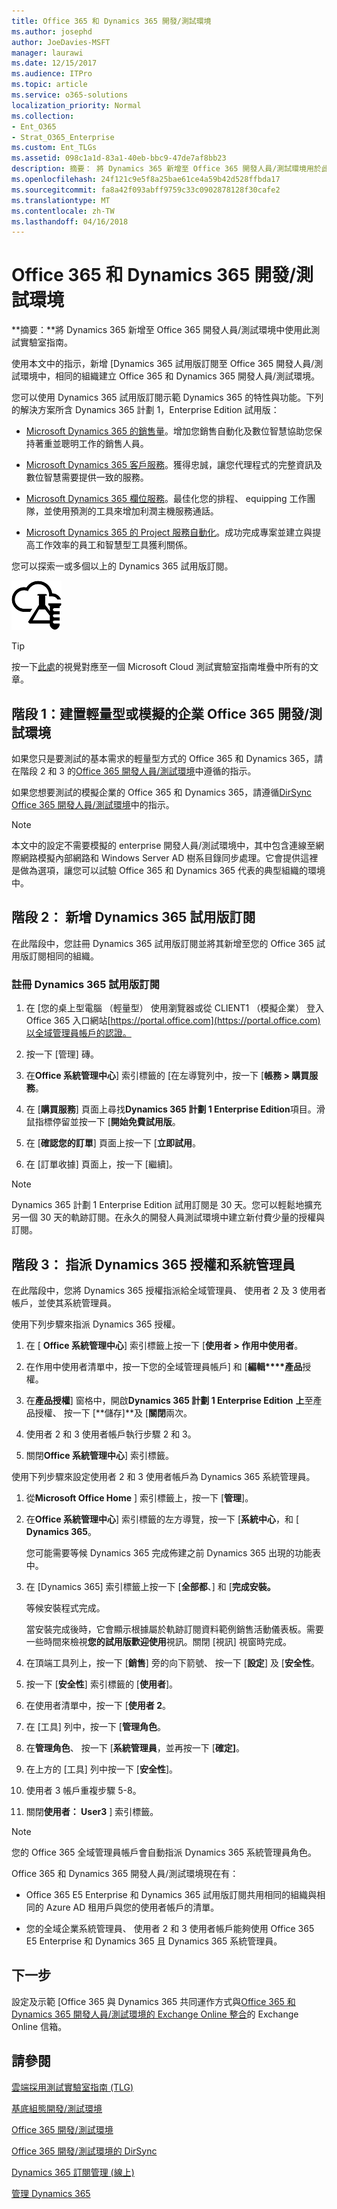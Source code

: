 ```yaml
---
title: Office 365 和 Dynamics 365 開發/測試環境
ms.author: josephd
author: JoeDavies-MSFT
manager: laurawi
ms.date: 12/15/2017
ms.audience: ITPro
ms.topic: article
ms.service: o365-solutions
localization_priority: Normal
ms.collection:
- Ent_O365
- Strat_O365_Enterprise
ms.custom: Ent_TLGs
ms.assetid: 098c1a1d-83a1-40eb-bbc9-47de7af8bb23
description: 摘要： 將 Dynamics 365 新增至 Office 365 開發人員/測試環境用於此測試實驗室指南。
ms.openlocfilehash: 24f121c9e5f8a25bae61ce4a59b42d528ffbda17
ms.sourcegitcommit: fa8a42f093abff9759c33c0902878128f30cafe2
ms.translationtype: MT
ms.contentlocale: zh-TW
ms.lasthandoff: 04/16/2018
---
```

# <a name="office-365-and-dynamics-365-devtest-environment"></a>Office 365 和 Dynamics 365 開發/測試環境

 **摘要：**將 Dynamics 365 新增至 Office 365 開發人員/測試環境中使用此測試實驗室指南。
  
使用本文中的指示，新增 [Dynamics 365 試用版訂閱至 Office 365 開發人員/測試環境中，相同的組織建立 Office 365 和 Dynamics 365 開發人員/測試環境。
  
您可以使用 Dynamics 365 試用版訂閱示範 Dynamics 365 的特性與功能。下列的解決方案所含 Dynamics 365 計劃 1，Enterprise Edition 試用版：
  
- [Microsoft Dynamics 365 的銷售量](https://www.microsoft.com/dynamics365/sales)。增加您銷售自動化及數位智慧協助您保持著重並聰明工作的銷售人員。
    
- [Microsoft Dynamics 365 客戶服務](https://www.microsoft.com/dynamics365/customer-service)。獲得忠誠，讓您代理程式的完整資訊及數位智慧需要提供一致的服務。
    
- [Microsoft Dynamics 365 欄位服務](https://www.microsoft.com/dynamics365/field-service)。最佳化您的排程、 equipping 工作團隊，並使用預測的工具來增加利潤主機服務通話。
    
- [Microsoft Dynamics 365 的 Project 服務自動化](https://www.microsoft.com/en-us/dynamics365/project-service-automation)。成功完成專案並建立與提高工作效率的員工和智慧型工具獲利關係。
    
您可以探索一或多個以上的 Dynamics 365 試用版訂閱。
  
![Microsoft 雲端中的測試實驗室指南](images/24ad0d1b-3274-40fb-972a-b8188b7268d1.png)
  
> [!TIP]
> 按一下[此處](http://aka.ms/catlgstack)的視覺對應至一個 Microsoft Cloud 測試實驗室指南堆疊中所有的文章。
  
## <a name="phase-1-build-out-your-lightweight-or-simulated-enterprise-office-365-devtest-environment"></a>階段 1：建置輕量型或模擬的企業 Office 365 開發/測試環境

如果您只是要測試的基本需求的輕量型方式的 Office 365 和 Dynamics 365，請在階段 2 和 3 的[Office 365 開發人員/測試環境](office-365-dev-test-environment.md)中遵循的指示。
  
如果您想要測試的模擬企業的 Office 365 和 Dynamics 365，請遵循[DirSync Office 365 開發人員/測試環境](dirsync-for-your-office-365-dev-test-environment.md)中的指示。
  
> [!NOTE]
> 本文中的設定不需要模擬的 enterprise 開發人員/測試環境中，其中包含連線至網際網路模擬內部網路和 Windows Server AD 樹系目錄同步處理。它會提供這裡是做為選項，讓您可以試驗 Office 365 和 Dynamics 365 代表的典型組織的環境中。 
  
## <a name="phase-2-add-a-dynamics-365-trial-subscription"></a>階段 2： 新增 Dynamics 365 試用版訂閱

在此階段中，您註冊 Dynamics 365 試用版訂閱並將其新增至您的 Office 365 試用版訂閱相同的組織。
  
### <a name="sign-up-for-a-dynamics-365-trial-subscription"></a>註冊 Dynamics 365 試用版訂閱

1. 在 [您的桌上型電腦 （輕量型） 使用瀏覽器或從 CLIENT1 （模擬企業） 登入 Office 365 入口網站[https://portal.office.com](https://portal.office.com)以全域管理員帳戶的認證。
    
2. 按一下 [管理] 磚。
    
3. 在**Office 系統管理中心**] 索引標籤的 [在左導覽列中，按一下 [**帳務 > 購買服務**。
    
4. 在 [**購買服務**] 頁面上尋找**Dynamics 365 計劃 1 Enterprise Edition**項目。滑鼠指標停留並按一下 [**開始免費試用版**。
    
5. 在 [**確認您的訂單**] 頁面上按一下 [**立即試用**。
    
6. 在 [訂單收據] 頁面上，按一下 [繼續]。
    
> [!NOTE]
> Dynamics 365 計劃 1 Enterprise Edition 試用訂閱是 30 天。您可以輕鬆地擴充另一個 30 天的軌跡訂閱。在永久的開發人員測試環境中建立新付費少量的授權與訂閱。 
  
## <a name="phase-3-assign-dynamics-365-licenses-and-system-administrators"></a>階段 3： 指派 Dynamics 365 授權和系統管理員

在此階段中，您將 Dynamics 365 授權指派給全域管理員、 使用者 2 及 3 使用者帳戶，並使其系統管理員。
  
使用下列步驟來指派 Dynamics 365 授權。
  
1. 在 [ **Office 系統管理中心**] 索引標籤上按一下 [**使用者 > 作用中使用者**。
    
2. 在作用中使用者清單中，按一下您的全域管理員帳戶] 和 [**編輯****產品**授權。
    
3. 在**產品授權**] 窗格中，開啟**Dynamics 365 計劃 1 Enterprise Edition** **上**至產品授權、 按一下 [**儲存]**及 [**關閉**兩次。
    
4. 使用者 2 和 3 使用者帳戶執行步驟 2 和 3。
    
5. 關閉**Office 系統管理中心**] 索引標籤。
    
使用下列步驟來設定使用者 2 和 3 使用者帳戶為 Dynamics 365 系統管理員。
  
1. 從**Microsoft Office Home** ] 索引標籤上，按一下 [**管理**]。
    
2. 在**Office 系統管理中心**] 索引標籤的左方導覽，按一下 [**系統中心**，和 [ **Dynamics 365**。
    
    您可能需要等候 Dynamics 365 完成佈建之前 Dynamics 365 出現的功能表中。
    
3. 在 [Dynamics 365] 索引標籤上按一下 [**全部都**、] 和 [**完成安裝。**
    
    等候安裝程式完成。
    
    當安裝完成後時，它會顯示根據屬於軌跡訂閱資料範例銷售活動儀表板。需要一些時間來檢視**您的試用版歡迎使用**視訊。關閉 [視訊] 視窗時完成。
    
4. 在頂端工具列上，按一下 [**銷售**] 旁的向下箭號、 按一下 [**設定**] 及 [**安全性**。
    
5. 按一下 [**安全性**] 索引標籤的 [**使用者**]。
    
6. 在使用者清單中，按一下 [**使用者 2**。
    
7. 在 [工具] 列中，按一下 [**管理角色**。
    
8. 在**管理角色**、 按一下 [**系統管理員**，並再按一下 [**確定]**。
    
9. 在上方的 [工具] 列中按一下 [**安全性**]。
    
10. 使用者 3 帳戶重複步驟 5-8。
    
11. 關閉**使用者： User3** ] 索引標籤。
    
> [!NOTE]
> 您的 Office 365 全域管理員帳戶會自動指派 Dynamics 365 系統管理員角色。 
  
Office 365 和 Dynamics 365 開發人員/測試環境現在有：
  
- Office 365 E5 Enterprise 和 Dynamics 365 試用版訂閱共用相同的組織與相同的 Azure AD 租用戶與您的使用者帳戶的清單。
    
- 您的全域企業系統管理員、 使用者 2 和 3 使用者帳戶能夠使用 Office 365 E5 Enterprise 和 Dynamics 365 且 Dynamics 365 系統管理員。
    
## <a name="next-step"></a>下一步

設定及示範 [Office 365 與 Dynamics 365 共同運作方式與[Office 365 和 Dynamics 365 開發人員/測試環境的 Exchange Online 整合](exchange-online-integration-for-your-office-365-and-dynamics-365-dev-test-enviro.md)的 Exchange Online 信箱。
  
## <a name="see-also"></a>請參閱

[雲端採用測試實驗室指南 (TLG)](cloud-adoption-test-lab-guides-tlgs.md)
  
[基底組態開發/測試環境](base-configuration-dev-test-environment.md)
  
[Office 365 開發/測試環境](office-365-dev-test-environment.md)
  
[Office 365 開發/測試環境的 DirSync](dirsync-for-your-office-365-dev-test-environment.md)

[Dynamics 365 訂閱管理 (線上)](https://technet.microsoft.com/library/jj679903.aspx)
  
[管理 Dynamics 365](https://technet.microsoft.com/library/dn531101.aspx)


